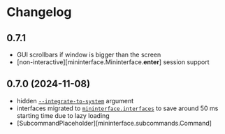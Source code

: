 # Changelog

## 0.7.1
* GUI scrollbars if window is bigger than the screen
* [non-interactive][mininterface.Mininterface.__enter__] session support

## 0.7.0 (2024-11-08)
* hidden [`--integrate-to-system`](Overview.md#bash-completion) argument
* interfaces migrated to [`mininterface.interfaces`](Interfaces.md) to save around 50 ms starting time due to lazy loading
* [SubcommandPlaceholder][mininterface.subcommands.Command]